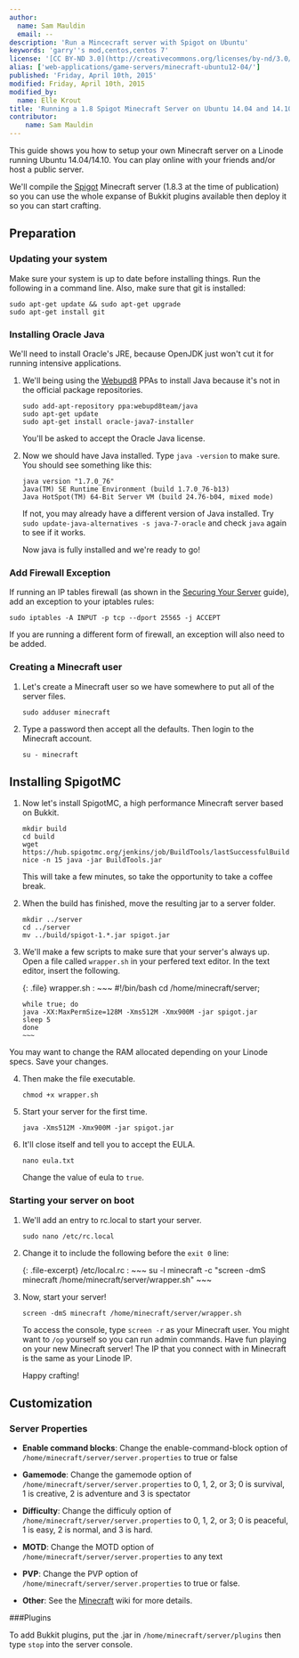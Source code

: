 ```yaml
---
author:
  name: Sam Mauldin
  email: --
description: 'Run a Mincecraft server with Spigot on Ubuntu'
keywords: 'garry''s mod,centos,centos 7'
license: '[CC BY-ND 3.0](http://creativecommons.org/licenses/by-nd/3.0/us/)'
alias: ['web-applications/game-servers/minecraft-ubuntu12-04/']
published: 'Friday, April 10th, 2015'
modified: Friday, April 10th, 2015
modified_by:
  name: Elle Krout
title: 'Running a 1.8 Spigot Minecraft Server on Ubuntu 14.04 and 14.10'
contributor:
    name: Sam Mauldin
---
```


This guide shows you how to setup your own Minecraft server on a Linode running Ubuntu 14.04/14.10. You can play online with your friends and/or host a public server.

We'll compile the [Spigot](https://spigotmc.com) Minecraft server (1.8.3 at the time of publication) so you can use the whole expanse of Bukkit plugins available then deploy it so you can start crafting.

## Preparation

### Updating your system

Make sure your system is up to date before installing things. Run the following in a command line. Also, make sure that git is installed:

	sudo apt-get update && sudo apt-get upgrade
	sudo apt-get install git

### Installing Oracle Java

We'll need to install Oracle's JRE, because OpenJDK just won't cut it for running intensive applications.

1.	We'll being using the [Webupd8](http://www.webupd8.org) PPAs to install Java because it's not in the official package repositories.

		sudo add-apt-repository ppa:webupd8team/java
		sudo apt-get update
		sudo apt-get install oracle-java7-installer

	You'll be asked to accept the Oracle Java license.

2.	Now we should have Java installed. Type `java -version` to make sure. You should see something like this:

		java version "1.7.0_76"
		Java(TM) SE Runtime Environment (build 1.7.0_76-b13)
		Java HotSpot(TM) 64-Bit Server VM (build 24.76-b04, mixed mode)

	If not, you may already have a different version of Java installed. Try `sudo update-java-alternatives -s java-7-oracle` and check `java` again to see if it works.
	
	Now java is fully installed and we're ready to go!

### Add Firewall Exception

If running an IP tables firewall (as shown in the [Securing Your Server](/docs/security/securing-your-server/) guide), add an exception to your iptables rules:

	sudo iptables -A INPUT -p tcp --dport 25565 -j ACCEPT

If you are running a different form of firewall, an exception will also need to be added.

### Creating a Minecraft user

1.	Let's create a Minecraft user so we have somewhere to put all of the server files.

		sudo adduser minecraft

2.	Type a password then accept all the defaults. Then login to the Minecraft account.

		su - minecraft

## Installing SpigotMC

1.	Now let's install SpigotMC, a high performance Minecraft server based on Bukkit.

		mkdir build
		cd build
		wget https://hub.spigotmc.org/jenkins/job/BuildTools/lastSuccessfulBuild/artifact/target/BuildTools.jar
		nice -n 15 java -jar BuildTools.jar

	This will take a few minutes, so take the opportunity to take a coffee break.

2.	When the build has finished, move the resulting jar to a server folder.

		mkdir ../server
		cd ../server
		mv ../build/spigot-1.*.jar spigot.jar

3.	We'll make a few scripts to make sure that your server's always up. Open a file called `wrapper.sh` in your perfered text editor. In the text editor, insert the following.

	{: .file}
	wrapper.sh
	:	~~~
		#!/bin/bash
		cd /home/minecraft/server;
	
		while true; do
		java -XX:MaxPermSize=128M -Xms512M -Xmx900M -jar spigot.jar
		sleep 5
		done
		~~~

You may want to change the RAM allocated depending on your Linode specs. Save your changes.

4.	Then make the file executable.

		chmod +x wrapper.sh

5.	Start your server for the first time.

		java -Xms512M -Xmx900M -jar spigot.jar

6.	It'll close itself and tell you to accept the EULA.

		nano eula.txt

	Change the value of eula to `true`.

### Starting your server on boot

1.	We'll add an entry to rc.local to start your server.

		sudo nano /etc/rc.local

2.	Change it to include the following before the `exit 0` line:

	{: .file-excerpt}
	/etc/local.rc
	:	~~~
		su -l minecraft -c "screen -dmS minecraft /home/minecraft/server/wrapper.sh"
		~~~

3.	Now, start your server!

		screen -dmS minecraft /home/minecraft/server/wrapper.sh

	To access the console, type `screen -r` as your Minecraft user. You might want to `/op` yourself so you can run admin commands. Have fun playing on your new Minecraft server! The IP that you connect with in Minecraft is the same as your Linode IP.

	Happy crafting!

## Customization

### Server Properties

-	**Enable command blocks**: Change the enable-command-block option of `/home/minecraft/server/server.properties` to true or false

-	**Gamemode**: Change the gamemode option of `/home/minecraft/server/server.properties` to 0, 1, 2, or 3; 0 is survival, 1 is creative, 2 is adventure and 3 is spectator

-	**Difficulty**: Change the difficuly option of `/home/minecraft/server/server.properties` to 0, 1, 2, or 3; 0 is peaceful, 1 is easy, 2 is normal, and 3 is hard.

-	**MOTD**: Change the MOTD option of `/home/minecraft/server/server.properties` to any text

-	**PVP**: Change the PVP option of `/home/minecraft/server/server.properties` to true or false.

-	**Other**: See the [Minecraft](http://minecraft.gamepedia.com/Server.properties) wiki for more details.

###Plugins

To add Bukkit plugins, put the .jar in `/home/minecraft/server/plugins` then type `stop`
into the server console.


